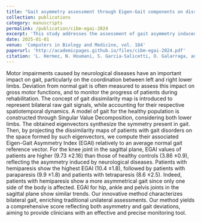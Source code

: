 ```yaml
---
title: "Gait asymmetry assessment through Eigen-Gait components on dissimilarity maps"
collection: publications
category: manuscripts
permalink: /publication/cibm-egai-2024
excerpt: 'This study addresses the assessment of gait asymmetry induced by neurological diseases considering machine learning methods, especially Singular Value Decomposition.'
date: 2025-01-01
venue: 'Computers in Biology and Medicine, vol. 184'
paperurl: 'http://academicpages.github.io/files/cibm-egai-2024.pdf'
citation: 'L. Hermez, N. Houmani, S. Garcia-Salicetti, O. Galarraga, and V. Vigneron, “Gait asymmetry assessment through eigen-gait components on dissimilarity maps", Computers in Biology and Medicine, vol. 184, p. 109390, 2025.'
---
```


Motor impairments caused by neurological diseases have an important impact on gait, particularly on the coordination between left and right lower limbs. Deviation from normal gait is often measured to assess this impact on gross motor functions, and to monitor the progress of patients during rehabilitation. The concept of gait dissimilarity map is introduced to represent bilateral raw gait signals, while accounting for their respective spatiotemporal dynamics. A model of gait for the healthy population is constructed through Singular Value Decomposition, considering both lower limbs. The obtained eigenvectors synthesize the symmetry present in gait. Then, by projecting the dissimilarity maps of patients with gait disorders on the space formed by such eigenvectors, we compute their associated Eigen-Gait Asymmetry Index (EGAI) relatively to an average normal gait reference vector. For the knee joint in the sagittal plane, EGAI values of patients are higher (9.73 ±2.16) than those of healthy controls (3.86 ±0.9), reflecting the asymmetry induced by neurological diseases. Patients with hemiparesis show the highest EGAI (10.4 ±1.8), followed by patients with paraparesis (9.9 ±1.8) and patients with tetraparesis (8.6 ±2.5). Indeed, patients with hemiparesis show a more asymmetrical gait since only one side of the body is affected. EGAI for hip, ankle and pelvis joints in the sagittal plane show similar trends. Our innovative method characterizes bilateral gait, enriching traditional unilateral assessments. Our method yields a comprehensive score reflecting both asymmetry and gait deviations, aiming to provide clinicians with an effective and precise monitoring tool.

